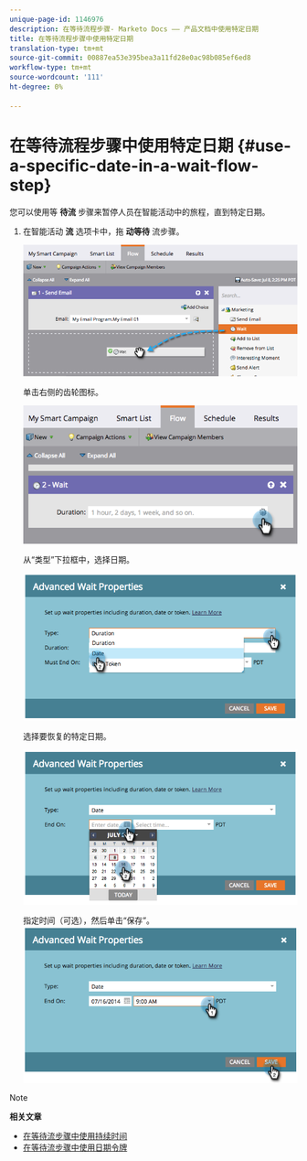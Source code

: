 ```yaml
---
unique-page-id: 1146976
description: 在等待流程步骤- Marketo Docs —— 产品文档中使用特定日期
title: 在等待流程步骤中使用特定日期
translation-type: tm+mt
source-git-commit: 00887ea53e395bea3a11fd28e0ac98b085ef6ed8
workflow-type: tm+mt
source-wordcount: '111'
ht-degree: 0%

---
```



# 在等待流程步骤中使用特定日期 {#use-a-specific-date-in-a-wait-flow-step}

您可以使用等 **待流** 步骤来暂停人员在智能活动中的旅程，直到特定日期。

1. 在智能活动 **流** 选项卡中，拖 **动等待** 流步骤。

   ![](assets/image2014-9-22-11-3a50-3a55.png)

   单击右侧的齿轮图标。

   ![](assets/image2014-9-22-11-3a50-3a59.png)

   从“类型”下拉框中，选择日期。

   ![](assets/image2014-9-22-11-3a51-3a27.png)

   选择要恢复的特定日期。

   ![](assets/image2014-9-22-11-3a51-3a20.png)

   指定时间（可选），然后单击“保存”。
   ![](assets/image2014-9-22-11-3a51-3a13.png)

>[!NOTE]
>
>**相关文章**
>
>* [在等待流步骤中使用持续时间](use-a-duration-in-a-wait-flow-step.md)
>* [在等待流步骤中使用日期令牌](use-a-date-token-in-a-wait-flow-step.md)

>



